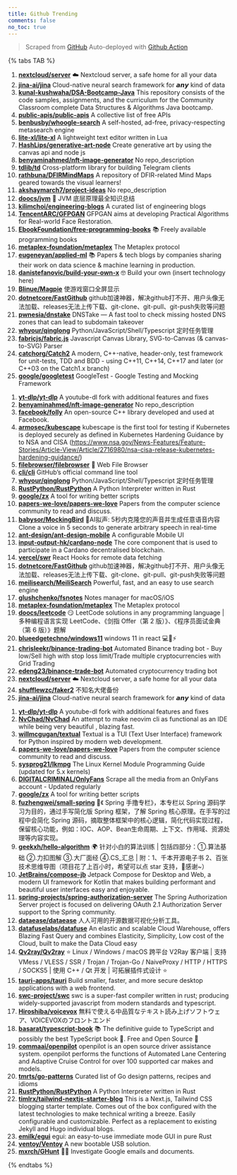 ```yaml
---
title: Github Trending
comments: false
no_toc: true
---
```


> Scraped from [GitHub](https://github.com/trending)
Auto-deployed with [Github Action](https://docs.github.com/en/actions)

{% tabs TAB %}
<!-- tab Daily -->
1. [**nextcloud/server**](https://github.com/nextcloud/server)
☁️ Nextcloud server, a safe home for all your data
2. [**jina-ai/jina**](https://github.com/jina-ai/jina)
Cloud-native neural search framework for 𝙖𝙣𝙮 kind of data
3. [**kunal-kushwaha/DSA-Bootcamp-Java**](https://github.com/kunal-kushwaha/DSA-Bootcamp-Java)
This repository consists of the code samples, assignments, and the curriculum for the Community Classroom complete Data Structures & Algorithms Java bootcamp.
4. [**public-apis/public-apis**](https://github.com/public-apis/public-apis)
A collective list of free APIs
5. [**benbusby/whoogle-search**](https://github.com/benbusby/whoogle-search)
A self-hosted, ad-free, privacy-respecting metasearch engine
6. [**lite-xl/lite-xl**](https://github.com/lite-xl/lite-xl)
A lightweight text editor written in Lua
7. [**HashLips/generative-art-node**](https://github.com/HashLips/generative-art-node)
Create generative art by using the canvas api and node js
8. [**benyaminahmed/nft-image-generator**](https://github.com/benyaminahmed/nft-image-generator)
No repo_description
9. [**tdlib/td**](https://github.com/tdlib/td)
Cross-platform library for building Telegram clients
10. [**rathbuna/DFIRMindMaps**](https://github.com/rathbuna/DFIRMindMaps)
A repository of DFIR-related Mind Maps geared towards the visual learners!
11. [**akshaymarch7/project-ideas**](https://github.com/akshaymarch7/project-ideas)
No repo_description
12. [**doocs/jvm**](https://github.com/doocs/jvm)
🤗 JVM 底层原理最全知识总结
13. [**kilimchoi/engineering-blogs**](https://github.com/kilimchoi/engineering-blogs)
A curated list of engineering blogs
14. [**TencentARC/GFPGAN**](https://github.com/TencentARC/GFPGAN)
GFPGAN aims at developing Practical Algorithms for Real-world Face Restoration.
15. [**EbookFoundation/free-programming-books**](https://github.com/EbookFoundation/free-programming-books)
📚 Freely available programming books
16. [**metaplex-foundation/metaplex**](https://github.com/metaplex-foundation/metaplex)
The Metaplex protocol
17. [**eugeneyan/applied-ml**](https://github.com/eugeneyan/applied-ml)
📚 Papers & tech blogs by companies sharing their work on data science & machine learning in production.
18. [**danistefanovic/build-your-own-x**](https://github.com/danistefanovic/build-your-own-x)
🤓 Build your own (insert technology here)
19. [**Blinue/Magpie**](https://github.com/Blinue/Magpie)
使游戏窗口全屏显示
20. [**dotnetcore/FastGithub**](https://github.com/dotnetcore/FastGithub)
github加速神器，解决github打不开、用户头像无法加载、releases无法上传下载、git-clone、git-pull、git-push失败等问题
21. [**pwnesia/dnstake**](https://github.com/pwnesia/dnstake)
DNSTake — A fast tool to check missing hosted DNS zones that can lead to subdomain takeover
22. [**whyour/qinglong**](https://github.com/whyour/qinglong)
Python/JavaScript/Shell/Typescript 定时任务管理
23. [**fabricjs/fabric.js**](https://github.com/fabricjs/fabric.js)
Javascript Canvas Library, SVG-to-Canvas (& canvas-to-SVG) Parser
24. [**catchorg/Catch2**](https://github.com/catchorg/Catch2)
A modern, C++-native, header-only, test framework for unit-tests, TDD and BDD - using C++11, C++14, C++17 and later (or C++03 on the Catch1.x branch)
25. [**google/googletest**](https://github.com/google/googletest)
GoogleTest - Google Testing and Mocking Framework
<!-- endtab -->
<!-- tab Weekly -->
1. [**yt-dlp/yt-dlp**](https://github.com/yt-dlp/yt-dlp)
A youtube-dl fork with additional features and fixes
2. [**benyaminahmed/nft-image-generator**](https://github.com/benyaminahmed/nft-image-generator)
No repo_description
3. [**facebook/folly**](https://github.com/facebook/folly)
An open-source C++ library developed and used at Facebook.
4. [**armosec/kubescape**](https://github.com/armosec/kubescape)
kubescape is the first tool for testing if Kubernetes is deployed securely as defined in Kubernetes Hardening Guidance by to NSA and CISA (https://www.nsa.gov/News-Features/Feature-Stories/Article-View/Article/2716980/nsa-cisa-release-kubernetes-hardening-guidance/)
5. [**filebrowser/filebrowser**](https://github.com/filebrowser/filebrowser)
📂 Web File Browser
6. [**cli/cli**](https://github.com/cli/cli)
GitHub’s official command line tool
7. [**whyour/qinglong**](https://github.com/whyour/qinglong)
Python/JavaScript/Shell/Typescript 定时任务管理
8. [**RustPython/RustPython**](https://github.com/RustPython/RustPython)
A Python Interpreter written in Rust
9. [**google/zx**](https://github.com/google/zx)
A tool for writing better scripts
10. [**papers-we-love/papers-we-love**](https://github.com/papers-we-love/papers-we-love)
Papers from the computer science community to read and discuss.
11. [**babysor/MockingBird**](https://github.com/babysor/MockingBird)
🚀AI拟声: 5秒内克隆您的声音并生成任意语音内容 Clone a voice in 5 seconds to generate arbitrary speech in real-time
12. [**ant-design/ant-design-mobile**](https://github.com/ant-design/ant-design-mobile)
A configurable Mobile UI
13. [**input-output-hk/cardano-node**](https://github.com/input-output-hk/cardano-node)
The core component that is used to participate in a Cardano decentralised blockchain.
14. [**vercel/swr**](https://github.com/vercel/swr)
React Hooks for remote data fetching
15. [**dotnetcore/FastGithub**](https://github.com/dotnetcore/FastGithub)
github加速神器，解决github打不开、用户头像无法加载、releases无法上传下载、git-clone、git-pull、git-push失败等问题
16. [**meilisearch/MeiliSearch**](https://github.com/meilisearch/MeiliSearch)
Powerful, fast, and an easy to use search engine
17. [**glushchenko/fsnotes**](https://github.com/glushchenko/fsnotes)
Notes manager for macOS/iOS
18. [**metaplex-foundation/metaplex**](https://github.com/metaplex-foundation/metaplex)
The Metaplex protocol
19. [**doocs/leetcode**](https://github.com/doocs/leetcode)
😏 LeetCode solutions in any programming language | 多种编程语言实现 LeetCode、《剑指 Offer（第 2 版）》、《程序员面试金典（第 6 版）》题解
20. [**blueedgetechno/windows11**](https://github.com/blueedgetechno/windows11)
windows 11 in react 💻🌈⚡
21. [**chrisleekr/binance-trading-bot**](https://github.com/chrisleekr/binance-trading-bot)
Automated Binance trading bot - Buy low/Sell high with stop loss limit/Trade multiple cryptocurrencies with Grid Trading
22. [**edeng23/binance-trade-bot**](https://github.com/edeng23/binance-trade-bot)
Automated cryptocurrency trading bot
23. [**nextcloud/server**](https://github.com/nextcloud/server)
☁️ Nextcloud server, a safe home for all your data
24. [**shufflewzc/faker2**](https://github.com/shufflewzc/faker2)
不知名大佬备份
25. [**jina-ai/jina**](https://github.com/jina-ai/jina)
Cloud-native neural search framework for 𝙖𝙣𝙮 kind of data
<!-- endtab -->
<!-- tab Monthly -->
1. [**yt-dlp/yt-dlp**](https://github.com/yt-dlp/yt-dlp)
A youtube-dl fork with additional features and fixes
2. [**NvChad/NvChad**](https://github.com/NvChad/NvChad)
An attempt to make neovim cli as functional as an IDE while being very beautiful , blazing fast.
3. [**willmcgugan/textual**](https://github.com/willmcgugan/textual)
Textual is a TUI (Text User Interface) framework for Python inspired by modern web development.
4. [**papers-we-love/papers-we-love**](https://github.com/papers-we-love/papers-we-love)
Papers from the computer science community to read and discuss.
5. [**sysprog21/lkmpg**](https://github.com/sysprog21/lkmpg)
The Linux Kernel Module Programming Guide (updated for 5.x kernels)
6. [**DIGITALCRIMINAL/OnlyFans**](https://github.com/DIGITALCRIMINAL/OnlyFans)
Scrape all the media from an OnlyFans account - Updated regularly
7. [**google/zx**](https://github.com/google/zx)
A tool for writing better scripts
8. [**fuzhengwei/small-spring**](https://github.com/fuzhengwei/small-spring)
🌱《 Spring 手撸专栏》，本专栏以 Spring 源码学习为目的，通过手写简化版 Spring 框架，了解 Spring 核心原理。在手写的过程中会简化 Spring 源码，摘取整体框架中的核心逻辑，简化代码实现过程，保留核心功能，例如：IOC、AOP、Bean生命周期、上下文、作用域、资源处理等内容实现。
9. [**geekxh/hello-algorithm**](https://github.com/geekxh/hello-algorithm)
🌍 针对小白的算法训练 | 包括四部分：①.算法基础 ②.力扣图解 ③.大厂面经 ④.CS_汇总 | 附：1、千本开源电子书 2、百张技术思维导图（项目花了上百小时，希望可以点 star 支持，🌹感谢~）
10. [**JetBrains/compose-jb**](https://github.com/JetBrains/compose-jb)
Jetpack Compose for Desktop and Web, a modern UI framework for Kotlin that makes building performant and beautiful user interfaces easy and enjoyable.
11. [**spring-projects/spring-authorization-server**](https://github.com/spring-projects/spring-authorization-server)
The Spring Authorization Server project is focused on delivering OAuth 2.1 Authorization Server support to the Spring community.
12. [**dataease/dataease**](https://github.com/dataease/dataease)
人人可用的开源数据可视化分析工具。
13. [**datafuselabs/datafuse**](https://github.com/datafuselabs/datafuse)
An elastic and scalable Cloud Warehouse, offers Blazing Fast Query and combines Elasticity, Simplicity, Low cost of the Cloud, built to make the Data Cloud easy
14. [**Qv2ray/Qv2ray**](https://github.com/Qv2ray/Qv2ray)
⭐ Linux / Windows / macOS 跨平台 V2Ray 客户端 | 支持 VMess / VLESS / SSR / Trojan / Trojan-Go / NaiveProxy / HTTP / HTTPS / SOCKS5 | 使用 C++ / Qt 开发 | 可拓展插件式设计 ⭐
15. [**tauri-apps/tauri**](https://github.com/tauri-apps/tauri)
Build smaller, faster, and more secure desktop applications with a web frontend.
16. [**swc-project/swc**](https://github.com/swc-project/swc)
swc is a super-fast compiler written in rust; producing widely-supported javascript from modern standards and typescript.
17. [**Hiroshiba/voicevox**](https://github.com/Hiroshiba/voicevox)
無料で使える中品質なテキスト読み上げソフトウェア、VOICEVOXのフロントエンド
18. [**basarat/typescript-book**](https://github.com/basarat/typescript-book)
📚 The definitive guide to TypeScript and possibly the best TypeScript book 📖. Free and Open Source 🌹
19. [**commaai/openpilot**](https://github.com/commaai/openpilot)
openpilot is an open source driver assistance system. openpilot performs the functions of Automated Lane Centering and Adaptive Cruise Control for over 100 supported car makes and models.
20. [**tmrts/go-patterns**](https://github.com/tmrts/go-patterns)
Curated list of Go design patterns, recipes and idioms
21. [**RustPython/RustPython**](https://github.com/RustPython/RustPython)
A Python Interpreter written in Rust
22. [**timlrx/tailwind-nextjs-starter-blog**](https://github.com/timlrx/tailwind-nextjs-starter-blog)
This is a Next.js, Tailwind CSS blogging starter template. Comes out of the box configured with the latest technologies to make technical writing a breeze. Easily configurable and customizable. Perfect as a replacement to existing Jekyll and Hugo individual blogs.
23. [**emilk/egui**](https://github.com/emilk/egui)
egui: an easy-to-use immediate mode GUI in pure Rust
24. [**ventoy/Ventoy**](https://github.com/ventoy/Ventoy)
A new bootable USB solution.
25. [**mxrch/GHunt**](https://github.com/mxrch/GHunt)
🕵️‍♂️ Investigate Google emails and documents.
<!-- endtab -->
{% endtabs %}

